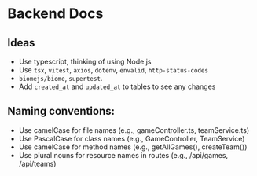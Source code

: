 # Backend Docs

## Ideas

- Use typescript, thinking of using Node.js
- Use `tsx`, `vitest`, `axios`, `dotenv`, `envalid`, `http-status-codes`
- `biomejs/biome`, `supertest`.
- Add `created_at` and `updated_at` to tables to see any changes


## Naming conventions:

- Use camelCase for file names (e.g., gameController.ts, teamService.ts)
- Use PascalCase for class names (e.g., GameController, TeamService)
- Use camelCase for method names (e.g., getAllGames(), createTeam())
- Use plural nouns for resource names in routes (e.g., /api/games, /api/teams)